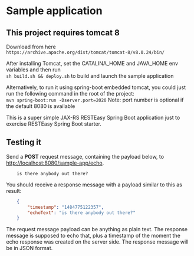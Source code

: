 # Sample application

## This project requires tomcat 8

Download from here <br />```https://archive.apache.org/dist/tomcat/tomcat-8/v8.0.24/bin/```

After installing Tomcat, set the CATALINA_HOME and JAVA_HOME env variables and then run
 <br />``` sh build.sh && deploy.sh ``` 
to build and launch the sample application

Alternatively, to run it using spring-boot embedded tomcat, you could just run the following command in the root of the project:
<br />``` mvn spring-boot:run -Dserver.port=2020 ``` 
Note: port number is optional if the default 8080 is available

This is a super simple JAX-RS RESTEasy Spring Boot application just to exercise RESTEasy Spring Boot starter.<br>



## Testing it

Send a **POST** request message, containing the payload below, to [http://localhost:8080/sample-app/echo](http://localhost:8080/sample-app/echo).

```
    is there anybody out there?
```

You should receive a response message with a payload similar to this as result:

``` json
    {
        "timestamp": "1484775122357",
        "echoText": "is there anybody out there?"
    }
```

The request message payload can be anything as plain text.
The response message is supposed to echo that, plus a timestamp of the moment the echo response was created on the server side. The response message will be in JSON format.
